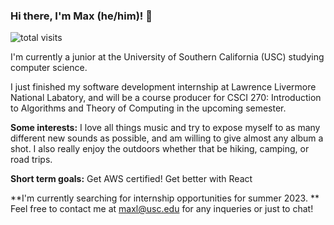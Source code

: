 ### Hi there, I'm Max (he/him)! 👋 
![total visits](https://visitor-badge.laobi.icu/badge?page_id=bruhjuice.bruhjuice)

I'm currently a junior at the University of Southern California (USC) studying computer science.

I just finished my software development internship at Lawrence Livermore National Labatory, and will be a course producer for CSCI 270: Introduction to Algorithms and Theory of Computing in the upcoming semester. 

**Some interests:** 
I love all things music and try to expose myself to as many different new sounds as possible, and am willing to give almost any album a shot. I also really enjoy the outdoors whether that be hiking, camping, or road trips.  

**Short term goals:** Get AWS certified! Get better with React



**I'm currently searching for internship opportunities for summer 2023. ** 
Feel free to contact me at maxl@usc.edu for any inqueries or just to chat!

<!--

Here are some ideas to get you started:

- 🔭 I’m currently working on ...
- 🌱 I’m currently learning ...
- 👯 I’m looking to collaborate on ...
- 🤔 I’m looking for help with ...
- 💬 Ask me about ...
- 📫 How to reach me: ...
- 😄 Pronouns: ...
- ⚡ Fun fact: ...
-->
